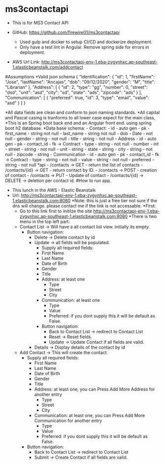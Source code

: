 # ms3contactapi
- This is for MS3 Contact API

- GitHub: https://github.com/firewire01/ms3contactapi
	- Used gulp and docker to setup CI/CD and dockerize deployment.
	- Only have a test lint in Angular. Remove spring side for errors in deployment.
- AWS Url Link: http://ms3contactapi-env-1.eba-zygynhxc.ap-southeast-1.elasticbeanstalk.com/addcontact
 


#Assumptions
*Valid json schema 
    {
	"Identification": {
		"id": 1,
		"firstName": "Jose",
		"lastName": "Ancajas",
		"dob": "09/12/2020",
		"gender": "M",
		"title": "Librarian"
	},
	"Address": [
		{
			"id": 2,
			"type": "gg",
			"number": 0,
			"street": "dsd",
			"unit": "asd",
			"city": "sd",
			"state": "ads",
			"zipcode": "ads"
		}
	],
	"Communication": [
		{
			"preferred": true,
			"id": 3,
			"type": "email",
			"value": "asd"
		}
	]
}

*All data fields are clean and conform to json naming standards.
*All capital and Pascal casing is tranforms to all lower case expect for the main class,
*This is an Spring boot back end and an Angular front end. using spring boot h2 database.
*Data base schema:
    - Contact:
	    - id - auto gen - pk
		- first_name - string not null
		- last_name - string not null
		- dob - Date - not null
		- gender - string - not null
		- title - string - not null
	- Address
		- id - auto gen - pk
		- contact_id - fk -> Contract
		- type - string - not null
		- number - int
		- street - string - not null
		- unit - string 
		- state - string
		- city - string - not null
		- zipcode - string
	- Communication
		- id - auto gen - pk
		- contact_id - fk -> Contract
		- type - string - not null
		- value - string - not null 
		- preferred - string - not null
*api
	-  /contacts -> GET - return the list of contacts
	- /contacts/{id} -> GET - return contact by ID.
	- /contacts -> POST - creation of contact
	- /contacts -> PUT - Update of contact
	- /contacts/{id} -> DELETE -> deletion per contact id.
#How to run app. 
- This lunch in the AWS - Elastic Beanstalk
- Url: http://ms3contactapi-env-1.eba-zygynhxc.ap-southeast-1.elasticbeanstalk.com:8080
  *Note: this is just a free tier not sure if the dns will change. please contact me if the link is not accessable.
*First: 
   - Go to this link first to initilze the site http://ms3contactapi-env-1.eba-zygynhxc.ap-southeast-1.elasticbeanstalk.com:8080
*There is two menu in the top left part: 
	* Contact List -> Will have a all contact list view. initially its empty.
		- Button navigation:
			- Delete -> Delete contact by id
			- Update -> all fields will be populated.
				- Supply all required fields:
				- First Name
				- Last Name
				- Date of Birth
				- Gender
				- Title
				- Address: at least one
					- Type
					- Street
					- City
				- Communication: at least one
					- Type
					- Value
					- Preferred: if you dont supply this it will be default as False.
				- Button navigation:
					- Back to Contact List -> redirect to Contact List
					- Reset -> Reset fields.
					- Update -> Update Contact if all fields are valid.
			- Details -> Display details of the contact by id
	- Add Contact -> This will create the contact.
		- Supply all required fields:
			- First Name
			- Last Name
			- Date of Birth
			- Gender
			- Title
			- Address: at least one, you can Press Add More Address for another entry
				- Type
				- Street
				- City
			- Communication: at least one, you can Press Add More Communication for another entry
				- Type
				- Value
				- Preferred: if you dont supply this it will be default as False.
		- Button navigation:
			- Back to Contact List -> redirect to Contact List
			- Submit -> Create Contact if all fields are valid.